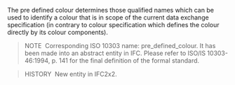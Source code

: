 The pre defined colour determines those qualified names which can be used to identify a colour that is in scope of the current data exchange specification (in contrary to colour specification which defines the colour directly by its colour components).

> NOTE&nbsp; Corresponding ISO 10303 name: pre_defined_colour. It has been made into an abstract entity in IFC. Please refer to ISO/IS 10303-46:1994, p. 141 for the final definition of the formal standard.

> HISTORY&nbsp; New entity in IFC2x2.
